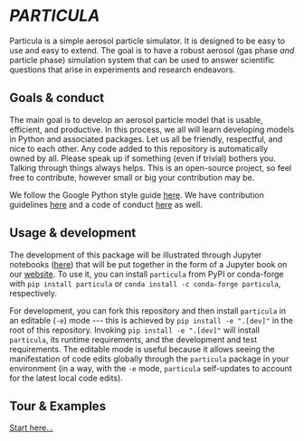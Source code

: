 # *PARTICULA*

Particula is a simple aerosol particle simulator. It is designed to be easy to use and easy to extend. The goal is to have a robust aerosol (gas phase *and* particle phase) simulation system that can be used to answer scientific questions that arise in experiments and research endeavors.

## Goals & conduct

The main goal is to develop an aerosol particle model that is usable, efficient, and productive. In this process, we all will learn developing models in Python and associated packages. Let us all be friendly, respectful, and nice to each other. Any code added to this repository is automatically owned by all. Please speak up if something (even if trivial) bothers you. Talking through things always helps. This is an open-source project, so feel free to contribute, however small or big your contribution may be.

We follow the Google Python style guide [here](https://google.github.io/styleguide/pyguide.html). We have contribution guidelines [here](https://github.com/uncscode/particula/blob/main/docs/CONTRIBUTING.md) and a code of conduct [here](https://github.com/uncscode/particula/blob/main/docs/CODE_OF_CONDUCT.md) as well.

## Usage & development

The development of this package will be illustrated through Jupyter notebooks ([here](https://github.com/uncscode/particula/blob/main/docs)) that will be put together in the form of a Jupyter book on our [website](https://uncscode.github.io/particula). To use it, you can install `particula` from PyPI or conda-forge with `pip install particula` or `conda install -c conda-forge particula`, respectively.

For development, you can fork this repository and then install `particula` in an editable (`-e`) mode --- this is achieved by `pip install -e ".[dev]"` in the root of this repository. Invoking `pip install -e ".[dev]"` will install `particula`, its runtime requirements, and the development and test requirements. The editable mode is useful because it allows seeing the manifestation of code edits globally through the `particula` package in your environment (in a way, with the `-e` mode, `particula` self-updates to account for the latest local code edits).

## Tour & Examples

[Start here...](https://uncscode.github.io/particula/tour/part-tour.html)
